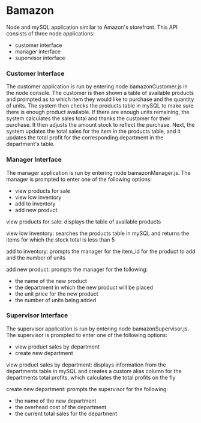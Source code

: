 # Bamazon
Node and mySQL application similar to Amazon's storefront.  This API consists of three node applications:
* customer interface
* manager interface
* supervisor interface

### Customer Interface
The customer application is run by entering node bamazonCustomer.js in the node console.  The customer is then shown a table of available products and prompted as to which item they would like to purchase and the quantity of units.  The system then checks the products table in mySQL to make sure there is enough product available.  If there are enough units remaining, the system calculates the sales total and thanks the customer for their purchase.  It then adjusts the amount stock to reflect the purchase.  Next, the system updates the total sales for the item in the products table, and it updates the total profit for the corresponding department in the department's table.

### Manager Interface
The manager application is run by entering node bamazonManager.js.  The manager is prompted to enter one of the following options:
* view products for sale
* view low inventory
* add to inventory
* add new product

view products for sale: displays the table of available products

view low inventory: searches the products table in mySQL and returns the items for which the stock total is less than 5

add to inventory: prompts the manager for the item_id for the product to add and the number of units

add new product: prompts the manager for the following:
* the name of the new product
* the department in which the new product will be placed
* the unit price for the new product
* the number of units being added


### Supervisor Interface
The supervisor application is run by entering node bamazonSupervisor.js.  The supervisor is prompted to enter one of the following options:
* view product sales by department
* create new department

view product sales by department: displays information from the departments table in mySQL and creates a custom alias column for the departments total profits, which calculates the total profits on the fly

create new department: prompts the supervisor for the following:
* the name of the new department
* the overhead cost of the department
* the current total sales for the department







